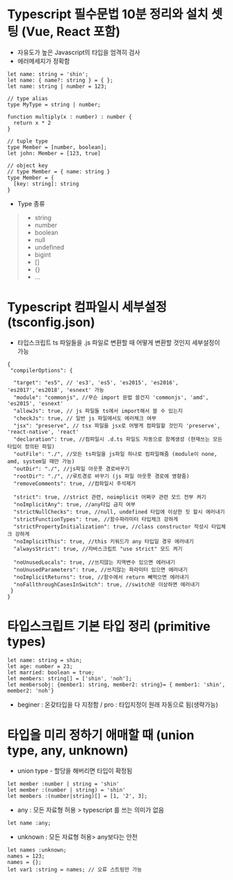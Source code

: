 # Typescript 필수문법 10분 정리와 설치 셋팅 (Vue, React 포함)
- 자유도가 높은 Javascript의 타입을 엄격히 검사
- 에러메세지가 정확함
```
let name: string = 'shin';
let name: { name?: string } = { };
let name: string | number = 123;

// type alias
type MyType = string | number;

function multiply(x : number) : number {
  return x * 2
}

// tuple type
type Member = [number, boolean];
let john: Member = [123, true]

// object key
// type Member = { name: string }
type Member = {
  [key: string]: string
}
```

- Type 종류
>- string
>- number
>- boolean
>- null
>- undefined
>- bigint
>- []
>- {}
>- ...

# Typescript 컴파일시 세부설정 (tsconfig.json)
- 타입스크립트 ts 파일들을 .js 파일로 변환할 때 어떻게 변환할 것인지 세부설정이 가능
```
{
 "compilerOptions": {

  "target": "es5", // 'es3', 'es5', 'es2015', 'es2016', 'es2017','es2018', 'esnext' 가능
  "module": "commonjs", //무슨 import 문법 쓸건지 'commonjs', 'amd', 'es2015', 'esnext'
  "allowJs": true, // js 파일들 ts에서 import해서 쓸 수 있는지 
  "checkJs": true, // 일반 js 파일에서도 에러체크 여부 
  "jsx": "preserve", // tsx 파일을 jsx로 어떻게 컴파일할 것인지 'preserve', 'react-native', 'react'
  "declaration": true, //컴파일시 .d.ts 파일도 자동으로 함께생성 (현재쓰는 모든 타입이 정의된 파일)
  "outFile": "./", //모든 ts파일을 js파일 하나로 컴파일해줌 (module이 none, amd, system일 때만 가능)
  "outDir": "./", //js파일 아웃풋 경로바꾸기
  "rootDir": "./", //루트경로 바꾸기 (js 파일 아웃풋 경로에 영향줌)
  "removeComments": true, //컴파일시 주석제거 

  "strict": true, //strict 관련, noimplicit 어쩌구 관련 모드 전부 켜기
  "noImplicitAny": true, //any타입 금지 여부
  "strictNullChecks": true, //null, undefined 타입에 이상한 짓 할시 에러내기 
  "strictFunctionTypes": true, //함수파라미터 타입체크 강하게 
  "strictPropertyInitialization": true, //class constructor 작성시 타입체크 강하게
  "noImplicitThis": true, //this 키워드가 any 타입일 경우 에러내기
  "alwaysStrict": true, //자바스크립트 "use strict" 모드 켜기

  "noUnusedLocals": true, //쓰지않는 지역변수 있으면 에러내기
  "noUnusedParameters": true, //쓰지않는 파라미터 있으면 에러내기
  "noImplicitReturns": true, //함수에서 return 빼먹으면 에러내기 
  "noFallthroughCasesInSwitch": true, //switch문 이상하면 에러내기 
 }
}
```

# 타입스크립트 기본 타입 정리 (primitive types)
```
let name: string = shin;
let age: number = 23;
let married: boolean = true;
let members: string[] = ['shin', 'noh'];
let membersobj: {member1: string, member2: string}= { member1: 'shin', member2: 'noh'}

```
- beginer : 온갖타입을 다 지정함 / pro : 타입지정이 원래 자동으로 됨(생략가능)

# 타입을 미리 정하기 애매할 때 (union type, any, unknown)
- union type - 할당을 해버리면 타입이 확정됨
```
let member :number | string = 'shin'
let member :(number | string) = 'shin'
let members :(number|string)[] = [1, '2', 3];
```
- any : 모든 자료형 허용 > typescript 를 쓰는 의미가 없음
```
let name :any;
```
- unknown : 모든 자료형 허용> any보다는 안전
```
let names :unknown;
names = 123;
names = {};
let var1 :string = names; // 오류 스트링만 가능
```
